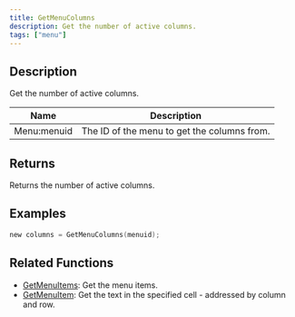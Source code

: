 ```yaml
---
title: GetMenuColumns
description: Get the number of active columns.
tags: ["menu"]
---
```


<VersionWarn version='omp v1.1.0.2612' />

## Description

Get the number of active columns.

| Name        | Description                                 |
| ----------- | ------------------------------------------- |
| Menu:menuid | The ID of the menu to get the columns from. |

## Returns

Returns the number of active columns.

## Examples

```c
new columns = GetMenuColumns(menuid);
```

## Related Functions

- [GetMenuItems](GetMenuItems): Get the menu items.
- [GetMenuItem](GetMenuItem): Get the text in the specified cell - addressed by column and row.

